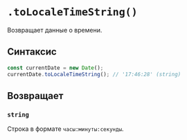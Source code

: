 # `.toLocaleTimeString()`

Возвращает данные о времени.

## Синтаксис

```js
const currentDate = new Date();
currentDate.toLocaleTimeString(); // '17:46:28' (string)
```

## Возвращает

### `string`

Строка в формате `часы:минуты:секунды`.
